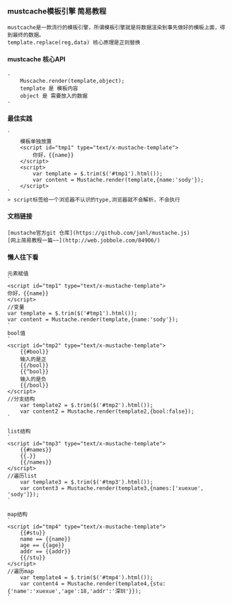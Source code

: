 ### mustcache模板引擎 简易教程
    mustcache是一款流行的模板引擎，所谓模板引擎就是将数据渲染到事先做好的模板上面，得到最终的数据。
    template.replace(reg,data) 核心原理是正则替换
    
#### mustcache 核心API
    ·
        Muscache.render(template,object);
        template 是 模板内容
        object 是 需要放入的数据
    ·
    
#### 最佳实践
    `
        模板单独放置
        <script id="tmp1" type="text/x-mustache-template">
        	你好，{{name}}
        </script>
        <script>
            var template = $.trim($('#tmp1').html());
            var content = Mustache.render(template,{name:'sody'});
        </script>
    `
    > script标签给一个浏览器不认识的type,浏览器就不会解析，不会执行
    
#### 文档链接
    [mustache官方git 仓库](https://github.com/janl/mustache.js)
    [网上简易教程一篇~~](http://web.jobbole.com/84906/)
    
#### 懒人往下看
    元素赋值
    `
    <script id="tmp1" type="text/x-mustache-template">
	你好，{{name}}
	</script>
    //变量
	var template = $.trim($('#tmp1').html());
	var content = Mustache.render(template,{name:'sody'});
    `
    bool值
    `
    <script id="tmp2" type="text/x-mustache-template">
    	{{#bool}}
    	输入的是正
    	{{/bool}}
    	{{^bool}}
    	输入的是负
    	{{/bool}}
    </script>
    //分支结构
    	var template2 = $.trim($('#tmp2').html());
    	var content2 = Mustache.render(template2,{bool:false});
    `
    
    list结构
    `
    <script id="tmp3" type="text/x-mustache-template">
    	{{#names}}
    	{{.}}
    	{{/names}}
    </script>
    //遍历list
    	var template3 = $.trim($('#tmp3').html());
    	var content3 = Mustache.render(template3,{names:['xuexue', 'sody']});
    `
    
    map结构
    `
    <script id="tmp4" type="text/x-mustache-template">
    	{{#stu}}
    	name == {{name}}
    	age == {{age}}
    	addr == {{addr}}
    	{{/stu}}
    </script>
    //遍历map
    	var template4 = $.trim($('#tmp4').html());
    	var content4 = Mustache.render(template4,{stu:{'name':'xuexue','age':18,'addr':'深圳'}});
    `